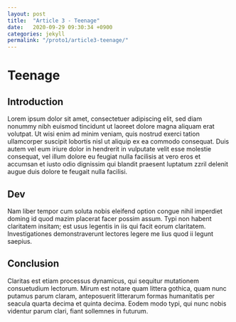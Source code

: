 ```yaml
---
layout: post
title:  "Article 3 - Teenage"
date:   2020-09-29 09:30:34 +0900
categories: jekyll
permalink: "/proto1/article3-teenage/"
---
```

<h1> Teenage </h1>
<h2>Introduction</h2>

<p> Lorem ipsum dolor sit amet, consectetuer adipiscing elit,
sed diam nonummy nibh euismod tincidunt ut laoreet dolore
magna aliquam erat volutpat. Ut wisi enim ad minim veniam,
quis nostrud exerci tation ullamcorper suscipit lobortis nisl
ut aliquip ex ea commodo consequat. Duis autem vel eum iriure
dolor in hendrerit in vulputate velit esse molestie consequat,
vel illum dolore eu feugiat nulla facilisis at vero eros et
accumsan et iusto odio dignissim qui blandit praesent luptatum
zzril delenit augue duis dolore te feugait nulla facilisi.</p>

<h2>Dev</h2>
<p> Nam liber tempor cum soluta nobis eleifend option congue
nihil imperdiet doming id quod mazim placerat facer possim
assum. Typi non habent claritatem insitam; est usus legentis
in iis qui facit eorum claritatem. Investigationes
demonstraverunt lectores legere me lius quod ii legunt saepius.</p>

<h2>Conclusion</h2>
<p> Claritas est etiam processus dynamicus, qui sequitur mutationem
consuetudium lectorum. Mirum est notare quam littera gothica,
quam nunc putamus parum claram, anteposuerit litterarum formas
humanitatis per seacula quarta decima et quinta decima. Eodem
modo typi, qui nunc nobis videntur parum clari, fiant sollemnes
in futurum.</p>
